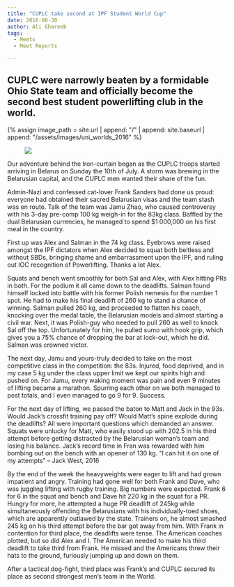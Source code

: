 ```yaml
---
title: "CUPLC take second at IPF Student World Cup"
date: 2016-08-30
author: Ali Ghareeb
tags:
  - Meets
  - Meet Reports

---
```

## CUPLC were narrowly beaten by a formidable Ohio State team and officially become the second best student powerlifting club in the world.


{% assign image_path = site.url | append: "/" | append: site.baseurl | append: "/assets/images/uni_worlds_2016" %}

<figure>
  <img src="{{ image_path }}/1.jpg">
</figure>

Our adventure behind the Iron-curtain began as the CUPLC troops started arriving in Belarus on Sunday the 10th of July. A storm was brewing in the Belarusian capital, and the CUPLC men wanted their share of the fun.

Admin-Nazi and confessed cat-lover Frank Sanders had done us proud: everyone had obtained their sacred Belarusian visas and the team stash was en route. Talk of the team was Jamu Zhao, who caused controversy with his 3-day pre-comp 100 kg weigh-in for the 83kg class. Baffled by the dual Belarusian currencies, he managed to spend $1 000,000 on his first meal in the country.

First up was Alex and Salman in the 74 kg class. Eyebrows were raised amongst the IPF dictators when Alex decided to squat both beltless and without SBDs, bringing shame and embarrassment upon the IPF, and ruling out IOC recognition of Powerlifting. Thanks a lot Alex.

Squats and bench went smoothly for both Sal and Alex, with Alex hitting PRs in both. For the podium it all came down to the deadlifts. Salman found himself locked into battle with his former Polish nemesis for the number 1 spot. He had to make his final deadlift of 260 kg to stand a chance of winning. Salman pulled 260 kg, and proceeded to flatten his coach, knocking over the medal table, the Belarusian models and almost starting a civil war. Next, it was Polish-guy who needed to pull 260 as well to knock Sal off the top. Unfortunately for him, he pulled sumo with hook grip, which gives you a 75% chance of dropping the bar at lock-out, which he did. Salman was crowned victor.

The next day, Jamu and yours-truly decided to take on the most competitive class in the competition: the 83s. Injured, food deprived, and in my case 5 kg under the class upper limit we kept our spirits high and pushed on. For Jamu, every waking moment was pain and even 9 minutes of lifting became a marathon. Spurring each other on we both managed to post totals, and I even managed to go 9 for 9. Success.

For the next day of lifting, we passed the baton to Matt and Jack in the 93s. Would Jack’s crossfit training pay off? Would Matt’s spine explode during the deadlifts? All were important questions which demanded an answer. Squats were unlucky for Matt, who easily stood up with 202.5 in his third attempt before getting distracted by the Belarusian woman’s team and losing his balance. Jack’s record time in Fran was rewarded with him bombing out on the bench with an opener of 130 kg. “I can hit it on one of my attempts” – Jack West, 2016

By the end of the week the heavyweights were eager to lift and had grown impatient and angry. Training had gone well for both Frank and Dave, who was juggling lifting with rugby training. Big numbers were expected. Frank 6 for 6 in the squat and bench and Dave hit 220 kg in the squat for a PR. Hungry for more, he attempted a huge PR deadlift of 245kg while simultaneously offending the Belarusians with his individually-toed shoes, which are apparently outlawed by the state. Trainers on, he almost smashed 245 kg on his third attempt before the bar got away from him. With Frank in contention for third place, the deadlifts were tense. The American coaches plotted, but so did Alex and I. The American needed to make his third deadlift to take third from Frank. He missed and the Americans threw their hats to the ground, furiously jumping up and down on them.

After a tactical dog-fight, third place was Frank’s and CUPLC secured its place as second strongest men’s team in the World.
